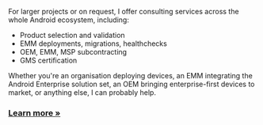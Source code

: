 For larger projects or on request, I offer consulting services across the whole Android ecosystem, including: 

- Product selection and validation
- EMM deployments, migrations, healthchecks
- OEM, EMM, MSP subcontracting
- GMS certification

Whether you're an organisation deploying devices, an EMM integrating the Android Enterprise solution set, an OEM bringing enterprise-first devices to market, or anything else, I can probably help.

<h3 class="post-title post-archive">
    <a class="button" href="/support">Learn more »</a>
</h3>